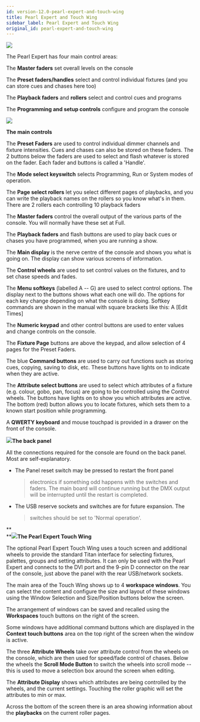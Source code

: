 ```yaml
---
id: version-12.0-pearl-expert-and-touch-wing
title: Pearl Expert and Touch Wing
sidebar_label: Pearl Expert and Touch Wing
original_id: pearl-expert-and-touch-wing
---
```


![](/docs/images/image49.jpeg)

The Pearl Expert has four main control areas:

The **Master faders** set overall levels on the console

The **Preset faders/handles** select and control individual fixtures
(and you can store cues and chases here too)

The **Playback faders** and **rollers** select and control cues and
programs

The **Programming and setup controls** configure and program the console

![](/docs/images/image51.jpeg)

**The main controls**

The **Preset Faders** are used to control individual dimmer channels and
fixture intensities. Cues and chases can also be stored on these faders.
The 2 buttons below the faders are used to select and flash whatever is
stored on the fader. Each fader and buttons is called a \'Handle\'.

The **Mode select keyswitch** selects Programming, Run or System modes
of operation.

The **Page select rollers** let you select different pages of playbacks,
and you can write the playback names on the rollers so you know what's
in them. There are 2 rollers each controlling 10 playback faders

The **Master faders** control the overall output of the various parts of
the console. You will normally have these set at Full.

The **Playback faders** and flash buttons are used to play back cues or
chases you have programmed, when you are running a show.

The **Main display** is the nerve centre of the console and shows you
what is going on. The display can show various screens of information.

The **Control wheels** are used to set control values on the fixtures,
and to set chase speeds and fades.

The **Menu softkeys** (labelled A -- G) are used to select control
options. The display next to the buttons shows what each one will do.
The options for each key change depending on what the console is doing.
Softkey commands are shown in the manual with square brackets like this:
A \[Edit Times\]

The **Numeric keypad** and other control buttons are used to enter
values and change controls on the console.

The **Fixture Page** buttons are above the keypad, and allow selection
of 4 pages for the Preset Faders.

The blue **Command buttons** are used to carry out functions such as
storing cues, copying, saving to disk, etc. These buttons have lights on
to indicate when they are active.

The **Attribute select buttons** are used to select which attributes of
a fixture (e.g. colour, gobo, pan, focus) are going to be controlled
using the Control wheels. The buttons have lights on to show you which
attributes are active. The bottom (red) button allows you to locate
fixtures, which sets them to a known start position while programming.

A **QWERTY keyboard** and mouse touchpad is provided in a drawer on the
front of the console.

![](/docs/images/image53.jpeg)**The back panel**

All the connections required for the console are found on the back
panel. Most are self-explanatory.

-   The Panel reset switch may be pressed to restart the front panel
    > electronics if something odd happens with the switches and faders.
    > The main board will continue running but the DMX output will be
    > interrupted until the restart is completed.

-   The USB reserve sockets and switches are for future expansion. The
    > switches should be set to \'Normal operation\'.

**\
**![](/docs/images/image55.jpeg)**The Pearl Expert Touch Wing**

The optional Pearl Expert Touch Wing uses a touch screen and additional
wheels to provide the standard Titan interface for selecting fixtures,
palettes, groups and setting attributes. It can only be used with the
Pearl Expert and connects to the DVI port and the 9-pin D connector on
the rear of the console, just above the panel with the rear USB/network
sockets.

The main area of the Touch Wing shows up to 4 **workspace windows**. You
can select the content and configure the size and layout of these
windows using the Window Selection and Size/Position buttons below the
screen.

The arrangement of windows can be saved and recalled using the
**Workspaces** touch buttons on the right of the screen.

Some windows have additional command buttons which are displayed in the
**Context touch buttons** area on the top right of the screen when the
window is active.

The three **Attribute Wheels** take over attribute control from the
wheels on the console, which are then used for speed/fade control of
chases. Below the wheels the **Scroll Mode Button** to switch the wheels
into scroll mode -- this is used to move a selection box around the
screen when editing.

The **Attribute Display** shows which attributes are being controlled by
the wheels, and the current settings. Touching the roller graphic will
set the attributes to min or max.

Across the bottom of the screen there is an area showing information
about the **playbacks** on the current roller pages.


